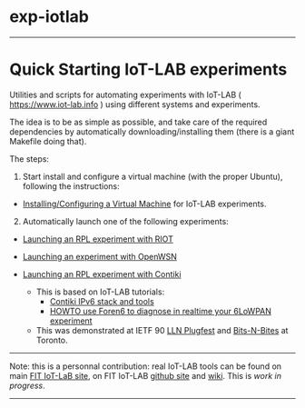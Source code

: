 # exp-iotlab
---------------------------------------------------------------------------

# Quick Starting IoT-LAB experiments

Utilities and scripts for automating experiments with IoT-LAB ( https://www.iot-lab.info ) using different systems and experiments.

The idea is to be as simple as possible, and take care of the required
dependencies by automatically downloading/installing them
(there is a giant Makefile doing that).

The steps:

1) Start install and configure a virtual machine (with the proper Ubuntu),
  following the instructions:

  * [Installing/Configuring a Virtual Machine](README-vm.md) for IoT-LAB experiments.

2) Automatically launch one of the following experiments:
  
  * [Launching an RPL experiment with RIOT](README-RIOT.md)

  * [Launching an experiment with OpenWSN](README-OpenWSN.md)

  * [Launching an RPL experiment with Contiki](README-Contiki.md) 
    * This is based on IoT-LAB tutorials: 
      * [Contiki IPv6 stack and tools](https://www.iot-lab.info/tutorials/contiki-ipv6-stack-and-tools/)
      * [HOWTO use Foren6 to diagnose in realtime your 6LoWPAN experiment](https://github.com/iot-lab/iot-lab/wiki/HOWTO-use-Foren6-to-diagnose-in-realtime-your-6LoWPAN-experiment)
    * This was demonstrated at 
IETF 90 [LLN Plugfest](https://bitbucket.org/6tisch/meetings/wiki/140720a_ietf90_toronto_plugfest) and [Bits-N-Bites](http://www.ietf.org/meeting/90/ietf-90-bits-n-bites.html) at Toronto.



---------------------------------------------------------------------------

Note: this is a personnal contribution: real IoT-LAB tools can be
found on main [FIT IoT-LaB site](https://www.iot-lab.info),
on FIT IoT-LAB [github site](https://github.com/iot-lab/iot-lab)
and [wiki](https://github.com/iot-lab/iot-lab). This is *work in progress*.

---------------------------------------------------------------------------
